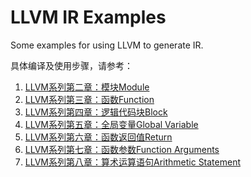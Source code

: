 # LLVM IR Examples

Some examples for using LLVM to generate IR.

具体编译及使用步骤，请参考：

1. [LLVM系列第二章：模块Module](https://blog.csdn.net/Zhanglin_Wu/article/details/125230696)
1. [LLVM系列第三章：函数Function](https://blog.csdn.net/Zhanglin_Wu/article/details/125241486)
1. [LLVM系列第四章：逻辑代码块Block](https://blog.csdn.net/Zhanglin_Wu/article/details/125246123)
1. [LLVM系列第五章：全局变量Global Variable](https://blog.csdn.net/Zhanglin_Wu/article/details/125253018)
1. [LLVM系列第六章：函数返回值Return](https://blog.csdn.net/Zhanglin_Wu/article/details/125270884)
1. [LLVM系列第七章：函数参数Function Arguments](https://blog.csdn.net/zhanglin_wu/category_11835780.html)
1. [LLVM系列第八章：算术运算语句Arithmetic Statement](https://blog.csdn.net/zhanglin_wu/category_11835780.html)
